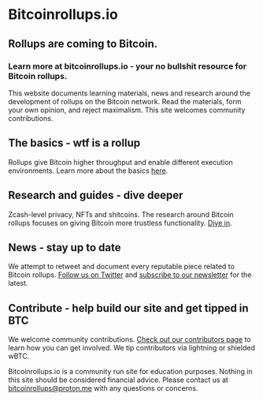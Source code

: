 # Bitcoinrollups.io

## Rollups are coming to Bitcoin.

### Learn more at bitcoinrollups.io - your no bullshit resource for Bitcoin rollups.

This website documents learning materials, news and research around the development of rollups on the Bitcoin network. Read the materials, form your own opinion, and reject maximalism. This site welcomes community contributions.

## The basics - wtf is a rollup

Rollups give Bitcoin higher throughput and enable different execution environments. Learn more about the basics [here](https://bitcoinrollups.io/the-basics).

## Research and guides - dive deeper

Zcash-level privacy, NFTs and shitcoins. The research around Bitcoin rollups focuses on giving Bitcoin more trustless functionality. [Dive in](https://bitcoinrollups.io/research).

## News - stay up to date

We attempt to retweet and document every reputable piece related to Bitcoin rollups. [Follow us on Twitter](https://twitter.com/BitcoinRollups) and [subscribe to our newsletter](https://mirror.xyz/0xE4dF449bDC1ec8f7688F68F7E839f1370617Ac73) for the latest.

## Contribute - help build our site and get tipped in BTC

We welcome community contributions. [Check out our contributors page](https://bitcoinrollups.io/contribute) to learn how you can get involved. We tip contributors via lightning or shielded wBTC.

Bitcoinrollups.io is a community run site for education purposes. Nothing in this site should be considered financial advice. Please contact us at bitcoinrollups@proton.me with any questions or concerns.
